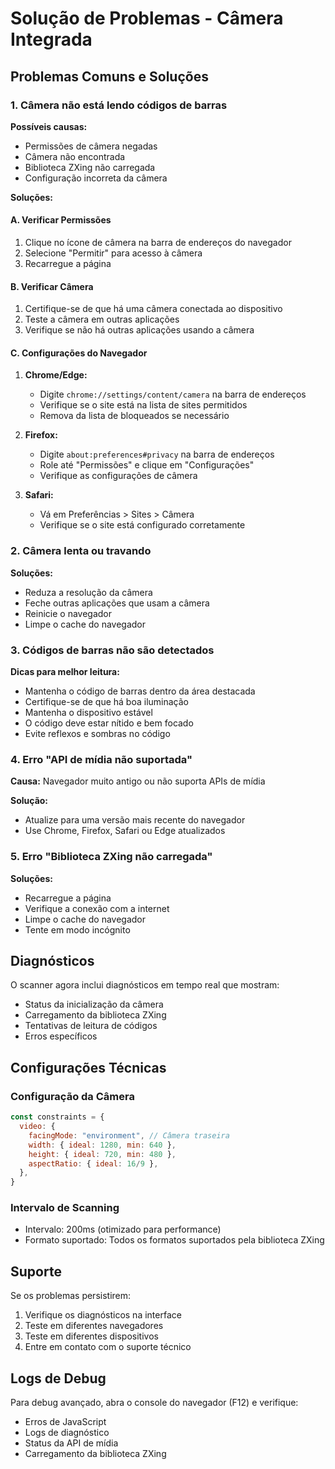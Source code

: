 # Solução de Problemas - Câmera Integrada

## Problemas Comuns e Soluções

### 1. Câmera não está lendo códigos de barras

**Possíveis causas:**
- Permissões de câmera negadas
- Câmera não encontrada
- Biblioteca ZXing não carregada
- Configuração incorreta da câmera

**Soluções:**

#### A. Verificar Permissões
1. Clique no ícone de câmera na barra de endereços do navegador
2. Selecione "Permitir" para acesso à câmera
3. Recarregue a página

#### B. Verificar Câmera
1. Certifique-se de que há uma câmera conectada ao dispositivo
2. Teste a câmera em outras aplicações
3. Verifique se não há outras aplicações usando a câmera

#### C. Configurações do Navegador
1. **Chrome/Edge:**
   - Digite `chrome://settings/content/camera` na barra de endereços
   - Verifique se o site está na lista de sites permitidos
   - Remova da lista de bloqueados se necessário

2. **Firefox:**
   - Digite `about:preferences#privacy` na barra de endereços
   - Role até "Permissões" e clique em "Configurações"
   - Verifique as configurações de câmera

3. **Safari:**
   - Vá em Preferências > Sites > Câmera
   - Verifique se o site está configurado corretamente

### 2. Câmera lenta ou travando

**Soluções:**
- Reduza a resolução da câmera
- Feche outras aplicações que usam a câmera
- Reinicie o navegador
- Limpe o cache do navegador

### 3. Códigos de barras não são detectados

**Dicas para melhor leitura:**
- Mantenha o código de barras dentro da área destacada
- Certifique-se de que há boa iluminação
- Mantenha o dispositivo estável
- O código deve estar nítido e bem focado
- Evite reflexos e sombras no código

### 4. Erro "API de mídia não suportada"

**Causa:** Navegador muito antigo ou não suporta APIs de mídia

**Solução:**
- Atualize para uma versão mais recente do navegador
- Use Chrome, Firefox, Safari ou Edge atualizados

### 5. Erro "Biblioteca ZXing não carregada"

**Soluções:**
- Recarregue a página
- Verifique a conexão com a internet
- Limpe o cache do navegador
- Tente em modo incógnito

## Diagnósticos

O scanner agora inclui diagnósticos em tempo real que mostram:
- Status da inicialização da câmera
- Carregamento da biblioteca ZXing
- Tentativas de leitura de códigos
- Erros específicos

## Configurações Técnicas

### Configuração da Câmera
```javascript
const constraints = {
  video: {
    facingMode: "environment", // Câmera traseira
    width: { ideal: 1280, min: 640 },
    height: { ideal: 720, min: 480 },
    aspectRatio: { ideal: 16/9 },
  },
}
```

### Intervalo de Scanning
- Intervalo: 200ms (otimizado para performance)
- Formato suportado: Todos os formatos suportados pela biblioteca ZXing

## Suporte

Se os problemas persistirem:
1. Verifique os diagnósticos na interface
2. Teste em diferentes navegadores
3. Teste em diferentes dispositivos
4. Entre em contato com o suporte técnico

## Logs de Debug

Para debug avançado, abra o console do navegador (F12) e verifique:
- Erros de JavaScript
- Logs de diagnóstico
- Status da API de mídia
- Carregamento da biblioteca ZXing 